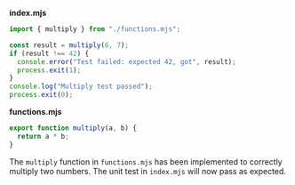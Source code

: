 **index.mjs**

```js
import { multiply } from "./functions.mjs";

const result = multiply(6, 7);
if (result !== 42) {
  console.error("Test failed: expected 42, got", result);
  process.exit(1);
}
console.log("Multiply test passed");
process.exit(0);
```

**functions.mjs**

```js
export function multiply(a, b) {
  return a * b;
}
```

The `multiply` function in `functions.mjs` has been implemented to correctly multiply two numbers. The unit test in `index.mjs` will now pass as expected.